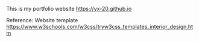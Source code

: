 This is my portfolio website https://yx-20.github.io

Reference: Website template https://www.w3schools.com/w3css/tryw3css_templates_interior_design.htm
